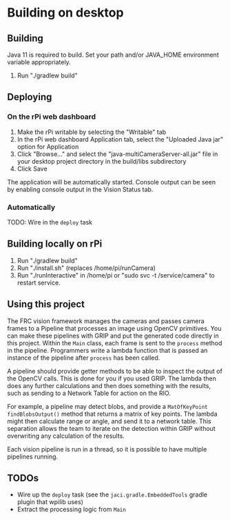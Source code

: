 # Building on desktop

## Building

Java 11 is required to build.  Set your path and/or JAVA_HOME environment
variable appropriately.

1) Run "./gradlew build"

## Deploying

### On the rPi web dashboard

1. Make the rPi writable by selecting the "Writable" tab
2. In the rPi web dashboard Application tab, select the "Uploaded Java jar"
   option for Application
3. Click "Browse..." and select the "java-multiCameraServer-all.jar" file in
   your desktop project directory in the build/libs subdirectory
4. Click Save

The application will be automatically started.  Console output can be seen by
enabling console output in the Vision Status tab.

### Automatically

TODO: Wire in the `deploy` task

## Building locally on rPi

1. Run "./gradlew build"
2. Run "./install.sh" (replaces /home/pi/runCamera)
3. Run "./runInteractive" in /home/pi or "sudo svc -t /service/camera" to
   restart service.

## Using this project

The FRC vision framework manages the cameras and passes camera frames to a Pipeline that processes an image using OpenCV primitives. You can make these pipelines with GRIP and put the generated code directly in this project. Within the `Main` class, each frame is sent to the `process` method in the pipeline. Programmers write a lambda function that is passed an instance of the pipeline after `process` has been called.

A pipeline should provide getter methods to be able to inspect the output of the OpenCV calls. This is done for you if you used GRIP. The lambda then does any further calculations and then does something with the results, such as sending to a Network Table for action on the RIO.

For example, a pipeline may detect blobs, and provide a `MatOfKeyPoint findBlobsOutput()` method that returns a matrix of key points. The lambda might then calculate range or angle, and send it to a network table. This separation allows the team to iterate on the detection within GRIP without overwriting any calculation of the results.

Each vision pipeline is run in a thread, so it is possible to have multiple pipelines running.

## TODOs

* Wire up the `deploy` task (see the `jaci.gradle.EmbeddedTools` gradle plugin that wpilib uses)
* Extract the processing logic from `Main`